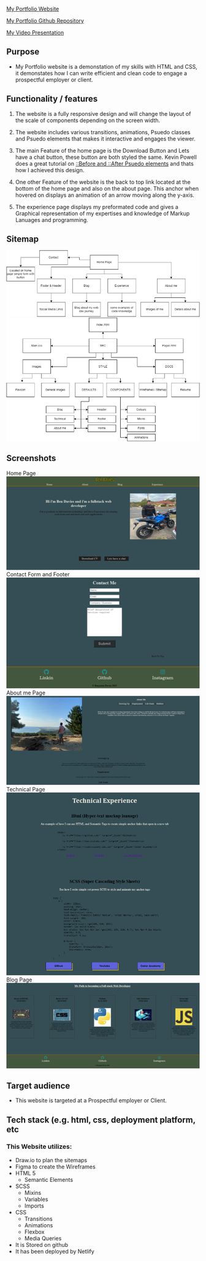 [My Portfolio Website](https://bendaviescoder.netlify.app/)

[My Portfolio Github Repository](https://github.com/BenDavies1218/Portfolio_T1A2)

[My Video Presentation](https://vimeo.com/885099352?share=copy#t=0)

## Purpose <br>
- My Portfolio website is a demonstation of my skills with HTML and CSS, it demonstates how I can write efficient and clean code to engage a prospectful employer or client. 

## Functionality / features <br>
1. The website is a fully responsive design and will change the layout of the scale of components depending on the screen width.

2. The website includes various transitions, animations, Psuedo classes and Psuedo elements that makes it interactive and engages the viewer.

3. The main Feature of the home page is the Download Button and Lets have a chat button, these button are both styled the same. Kevin Powell does a great tutorial on [::Before and ::After Psuedo elements](https://www.youtube.com/watch?v=zGiirUiWslI) and thats how I achieved this design.  

4. One other Feature of the website is the back to top link located at the bottom of the home page and also on the about page. This anchor when hovered on displays an animation of an arrow moving along the y-axis.

5. The experience page displays my preformated code and gives a Graphical representation of my expertises and knowledge of Markup Lanuages and programming.  

## Sitemap
![My Sitemap](./docs/Sitemap_plan.drawio.png)
![Code Plan](./docs/Sitemap_code.drawio.png)


## Screenshots
Home Page
![Home Page](./docs/homepage.png)
Contact Form and Footer
![Footer](./docs/Footer%20and%20Contact%20form.png)
About me Page
![About Me](./docs/About%20page.png)
Technical Page
![Technical Page](./docs/Technical%20page.png)
Blog Page
![Blog Page](./docs/blog%20page.png)



## Target audience
- This website is targeted at a Prospectful employer or Client. 

## Tech stack (e.g. html, css, deployment platform, etc
### This Website utilizes:
- Draw.io to plan the sitemaps 
- Figma to create the Wireframes
- HTML 5
  - Semantic Elements
- SCSS
  - Mixins
  - Variables
  - Imports
- CSS
  - Transitions
  - Animations
  - Flexbox
  - Media Queries
- It is Stored on github
- It has been deployed by Netlify  